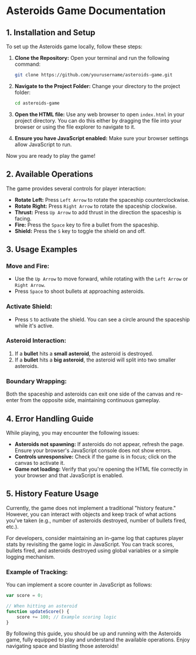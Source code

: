 # Asteroids Game Documentation

## 1. Installation and Setup

To set up the Asteroids game locally, follow these steps:

1. **Clone the Repository:**
   Open your terminal and run the following command:
   ```bash
   git clone https://github.com/yourusername/asteroids-game.git
   ```

2. **Navigate to the Project Folder:**
   Change your directory to the project folder:
   ```bash
   cd asteroids-game
   ```

3. **Open the HTML file:**
   Use any web browser to open `index.html` in your project directory. You can do this either by dragging the file into your browser or using the file explorer to navigate to it.

4. **Ensure you have JavaScript enabled:**
   Make sure your browser settings allow JavaScript to run.

Now you are ready to play the game!

## 2. Available Operations

The game provides several controls for player interaction:

- **Rotate Left:** Press `Left Arrow` to rotate the spaceship counterclockwise.
- **Rotate Right:** Press `Right Arrow` to rotate the spaceship clockwise.
- **Thrust:** Press `Up Arrow` to add thrust in the direction the spaceship is facing.
- **Fire:** Press the `Space` key to fire a bullet from the spaceship.
- **Shield:** Press the `S` key to toggle the shield on and off.

## 3. Usage Examples

### Move and Fire:
- Use the `Up Arrow` to move forward, while rotating with the `Left Arrow` or `Right Arrow`. 
- Press `Space` to shoot bullets at approaching asteroids.

### Activate Shield:
- Press `S` to activate the shield. You can see a circle around the spaceship while it's active.

### Asteroid Interaction:
1. If a **bullet** hits a **small asteroid**, the asteroid is destroyed.
2. If a **bullet** hits a **big asteroid**, the asteroid will split into two smaller asteroids.

### Boundary Wrapping:
Both the spaceship and asteroids can exit one side of the canvas and re-enter from the opposite side, maintaining continuous gameplay.

## 4. Error Handling Guide

While playing, you may encounter the following issues:

- **Asteroids not spawning:** If asteroids do not appear, refresh the page. Ensure your browser's JavaScript console does not show errors.
- **Controls unresponsive:** Check if the game is in focus; click on the canvas to activate it.
- **Game not loading:** Verify that you're opening the HTML file correctly in your browser and that JavaScript is enabled.

## 5. History Feature Usage

Currently, the game does not implement a traditional "history feature." However, you can interact with objects and keep track of what actions you've taken (e.g., number of asteroids destroyed, number of bullets fired, etc.). 

For developers, consider maintaining an in-game log that captures player stats by revisiting the game logic in JavaScript. You can track scores, bullets fired, and asteroids destroyed using global variables or a simple logging mechanism.

### Example of Tracking:
You can implement a score counter in JavaScript as follows:
```javascript
var score = 0;

// When hitting an asteroid
function updateScore() {
    score += 100; // Example scoring logic
}
```

By following this guide, you should be up and running with the Asteroids game, fully equipped to play and understand the available operations. Enjoy navigating space and blasting those asteroids!